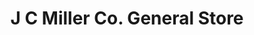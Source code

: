 ---
title: "J C Miller Co. General Store"
url: /lyndonville/j-c-miller-co-general-store/
shop: general
---